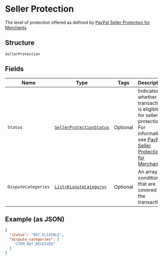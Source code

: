 
# Seller Protection

The level of protection offered as defined by [PayPal Seller Protection for Merchants](https://www.paypal.com/us/webapps/mpp/security/seller-protection).

## Structure

`SellerProtection`

## Fields

| Name | Type | Tags | Description | Getter | Setter |
|  --- | --- | --- | --- | --- | --- |
| `Status` | [`SellerProtectionStatus`](../../doc/models/seller-protection-status.md) | Optional | Indicates whether the transaction is eligible for seller protection. For information, see [PayPal Seller Protection for Merchants](https://www.paypal.com/us/webapps/mpp/security/seller-protection). | SellerProtectionStatus getStatus() | setStatus(SellerProtectionStatus status) |
| `DisputeCategories` | [`List<DisputeCategory>`](../../doc/models/dispute-category.md) | Optional | An array of conditions that are covered for the transaction. | List<DisputeCategory> getDisputeCategories() | setDisputeCategories(List<DisputeCategory> disputeCategories) |

## Example (as JSON)

```json
{
  "status": "NOT_ELIGIBLE",
  "dispute_categories": [
    "ITEM_NOT_RECEIVED"
  ]
}
```

